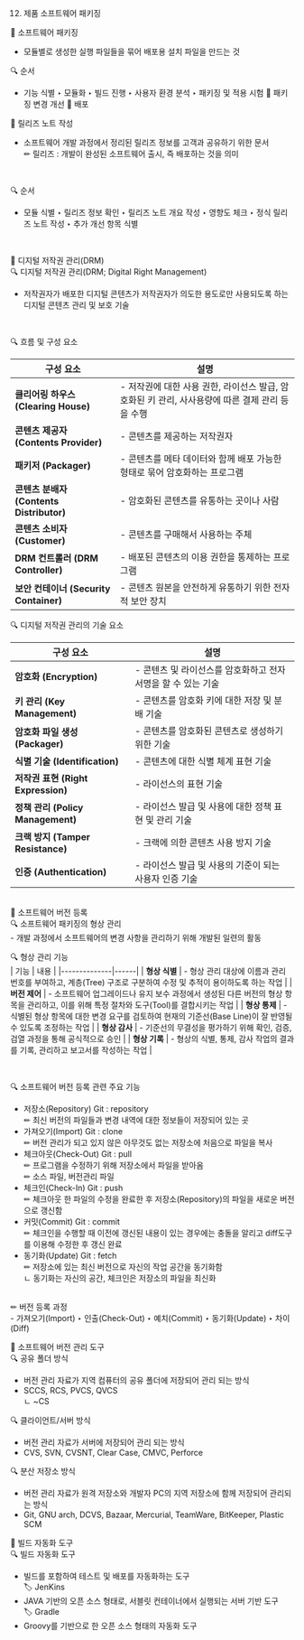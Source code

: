 12.	제품 소프트웨어 패키징

📝	소프트웨어 패키징<br>
-	모듈별로 생성한 실행 파일들을 묶어 배포용 설치 파일을 만드는 것

🔍	순서<br>
-	기능 식별 ‣ 모듈화 ‣ 빌드 진행 ‣ 사용자 환경 분석 ‣ 패키징 및 적용 시험  패키징 변경 개선  배포

📝	릴리즈 노트 작성<br>
-	소프트웨어 개발 과정에서 정리된 릴리즈 정보를 고객과 공유하기 위한 문서<br>
✏	릴리즈 : 개발이 완성된 소프트웨어 출시, 즉 배포하는 것을 의미
<br>

🔍	순서<br>
-	모듈 식별 ‣ 릴리즈 정보 확인 ‣ 릴리즈 노트 개요 작성 ‣ 영향도 체크 ‣ 정식 릴리즈 노트 작성 ‣ 추가 개선 항목 식별
<br>

📝	디지털 저작권 관리(DRM)<br>
🔍	디지털 저작권 관리(DRM; Digital Right Management)<br>
-	저작권자가 배포한 디지털 콘텐츠가 저작권자가 의도한 용도로만 사용되도록 하는 디지털 콘텐츠 관리 및 보호 기술

<br>

🔍	흐름 및 구성 요소<br>

| 구성 요소 | 설명 |
|-----------|------|
| **클리어링 하우스 (Clearing House)** | - 저작권에 대한 사용 권한, 라이선스 발급, 암호화된 키 관리, 사사용량에 따른 결제 관리 등을 수행 |
| **콘텐츠 제공자 (Contents Provider)** | - 콘텐츠를 제공하는 저작권자 |
| **패키저 (Packager)** | - 콘텐츠를 메타 데이터와 함께 배포 가능한 형태로 묶어 암호화하는 프로그램 |
| **콘텐츠 분배자 (Contents Distributor)** | - 암호화된 콘텐츠를 유통하는 곳이나 사람 |
| **콘텐츠 소비자 (Customer)** | - 콘텐츠를 구매해서 사용하는 주체 |
| **DRM 컨트롤러 (DRM Controller)** | - 배포된 콘텐츠의 이용 권한을 통제하는 프로그램 |
| **보안 컨테이너 (Security Container)** | - 콘텐츠 원본을 안전하게 유통하기 위한 전자적 보안 장치 |


🔍	디지털 저작권 관리의 기술 요소<br>

| 구성 요소 | 설명 |
|-----------|------|
| **암호화 (Encryption)** | - 콘텐츠 및 라이선스를 암호화하고 전자 서명을 할 수 있는 기술 |
| **키 관리 (Key Management)** | - 콘텐츠를 암호화 키에 대한 저장 및 분배 기술 |
| **암호화 파일 생성 (Packager)** | - 콘텐츠를 암호화된 콘텐츠로 생성하기 위한 기술 |
| **식별 기술 (Identification)** | - 콘텐츠에 대한 식별 체계 표현 기술 |
| **저작권 표현 (Right Expression)** | - 라이선스의 표현 기술 |
| **정책 관리 (Policy Management)** | - 라이선스 발급 및 사용에 대한 정책 표현 및 관리 기술 |
| **크랙 방지 (Tamper Resistance)** | - 크랙에 의한 콘텐츠 사용 방지 기술 |
| **인증 (Authentication)** | - 라이선스 발급 및 사용의 기준이 되는 사용자 인증 기술 |


<br>
📝	소프트웨어 버전 등록<br>
🔍	소프트웨어 패키징의 형상 관리<br>
-	개발 과정에서 소프트웨어의 변경 사항을 관리하기 위해 개발된 일련의 활동
<br>

🔍	형상 관리 기능<br>
| 기능         | 내용 |
|--------------|------|
| **형상 식별** | - 형상 관리 대상에 이름과 관리 번호를 부여하고, 계층(Tree) 구조로 구분하여 수정 및 추적이 용이하도록 하는 작업 |
| **버전 제어** | - 소프트웨어 업그레이드나 유지 보수 과정에서 생성된 다른 버전의 형상 항목을 관리하고, 이를 위해 특정 절차와 도구(Tool)를 결합시키는 작업 |
| **형상 통제** | - 식별된 형상 항목에 대한 변경 요구를 검토하여 현재의 기준선(Base Line)이 잘 반영될 수 있도록 조정하는 작업 |
| **형상 감사** | - 기준선의 무결성을 평가하기 위해 확인, 검증, 검열 과정을 통해 공식적으로 승인 |
| **형상 기록** | - 형상의 식별, 통제, 감사 작업의 결과를 기록, 관리하고 보고서를 작성하는 작업 |

<br>

🔍	소프트웨어 버전 등록 관련 주요 기능<br>
-	저장소(Repository) Git : repository<br>
✏	최신 버전의 파일들과 변경 내역에 대한 정보들이 저장되어 있는 곳<br>
-	가져오기(Import) Git : clone<br>
✏	버전 관리가 되고 있지 않은 아무것도 없는 저장소에 처음으로 파일을 복사<br>
-	체크아웃(Check-Out) Git : pull<br>
✏	프로그램을 수정하기 위해 저장소에서 파일을 받아옴<br>
✏	소스 파일, 버전관리 파일<br>
-	체크인(Check-In) Git : push<br>
✏	체크아웃 한 파일의 수정을 완료한 후 저장소(Repository)의 파일을 새로운 버전으로 갱신함<br>
-	커밋(Commit) Git : commit<br>
✏	체크인을 수행할 때 이전에 갱신된 내용이 있는 경우에는 충돌을 알리고 diff도구를 이용해 수정한 후 갱신 완료<br>
-	동기화(Update) Git : fetch<br>
✏	저장소에 있는 최신 버전으로 자신의 작업 공간을 동기화함<br>
ㄴ 동기화는 자신의 공간, 체크인은 저장소의 파일을 최신화
<br>
✏	버전 등록 과정<br>
-	가져오기(Import) ‣ 인출(Check-Out) ‣ 예치(Commit) ‣ 동기화(Update) ‣ 차이(Diff)<br>

📝	소프트웨어 버전 관리 도구<br>
🔍	공유 폴더 방식<br>
-	버전 관리 자료가 지역 컴퓨터의 공유 폴더에 저장되어 관리 되는 방식<br>
-	SCCS, RCS, PVCS, QVCS<br>
ㄴ ~CS

🔍	클라이언트/서버 방식<br>
-	버전 관리 자료가 서버에 저장되어 관리 되는 방식<br>
-	CVS, SVN, CVSNT, Clear Case, CMVC, Perforce<br>

🔍	분산 저장소 방식<br>
-	버전 관리 자료가 원격 저장소와 개발자 PC의 지역 저장소에 함께 저장되어 관리되는 방식<br>
-	Git, GNU arch, DCVS, Bazaar, Mercurial, TeamWare, BitKeeper, Plastic SCM<br>

📝	빌드 자동화 도구<br>
🔍	빌드 자동화 도구
-	빌드를 포함하여 테스트 및 배포를 자동화하는 도구<br>
🏷	JenKins<br>
-	JAVA 기반의 오픈 소스 형태로, 서블릿 컨테이너에서 실행되는 서버 기반 도구<br>
🏷	Gradle<br>
-	Groovy를 기반으로 한 오픈 소스 형태의 자동화 도구<br>

